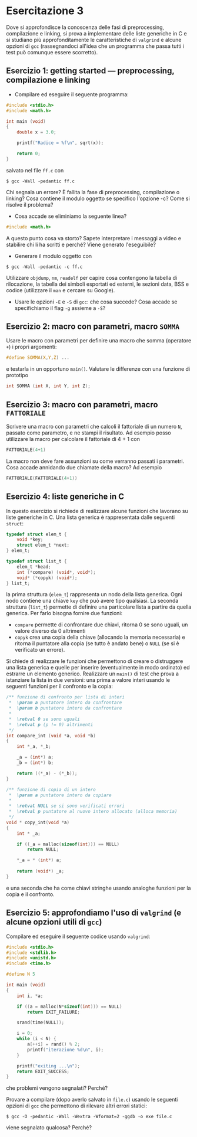# Esercitazione 3 #

Dove si approfondisce la conoscenza delle fasi di preprocessing, compilazione e
linking, si prova a implementare delle liste generiche in C e si studiano più
approfonditamente le caratteristiche di `valgrind` e alcune opzioni di `gcc`
(rassegnandoci all'idea che un programma che passa tutti i test può comunque
essere scorretto).

## Esercizio 1: getting started — preprocessing, compilazione e linking ##

* Compilare ed eseguire il seguente programma:

```c
#include <stdio.h>
#include <math.h>

int main (void)
{
	double x = 3.0;

	printf("Radice = %f\n", sqrt(x));

	return 0;
}
```

salvato nel file `ff.c` con
```
$ gcc -Wall -pedantic ff.c
```
Chi segnala un errore? È fallita la fase di preprocessing, compilazione o
linking? Cosa contiene il modulo oggetto se specifico l'opzione -c? Come si
risolve il problema?

* Cosa accade se eliminiamo la seguente linea?
```c
#include <math.h>
```

A questo punto cosa va storto? Sapete interpretare i messaggi a video e
stabilire chi li ha scritti e perché? Viene generato l'eseguibile?

* Generare il modulo oggetto con
```
$ gcc -Wall -pedantic -c ff.c
```
Utilizzare `objdump`, `nm`, `readelf` per capire cosa contengono la tabella di
rilocazione, la tabella dei simboli esportati ed esterni, le sezioni data, BSS
e codice (utilizzare il `man` e cercare su Google).

* Usare le opzioni `-E` e `-S` di `gcc`: che cosa succede? Cosa accade se specifichiamo il flag `-g` assieme a `-S`?

## Esercizio 2: macro con parametri, macro `SOMMA` ##

Usare le macro con parametri per definire una macro che somma (operatore `+`) i
propri argomenti:
```c
#define SOMMA(X,Y,Z) ...
```
e testarla in un opportuno `main()`. Valutare le differenze con una funzione di
prototipo
```c
int SOMMA (int X, int Y, int Z);
```
## Esercizio 3: macro con parametri, macro `FATTORIALE` ##

Scrivere una macro con parametri che calcoli il fattoriale di un numero `N`,
passato come parametro, e ne stampi il risultato. Ad esempio posso utilizzare
la macro per calcolare il fattoriale di 4 + 1 con
```c
FATTORIALE(4+1)
```
La macro non deve fare assunzioni su come verranno passati i parametri. Cosa
accade annidando due chiamate della macro? Ad esempio
```c
FATTORIALE(FATTORIALE(4+1))
```
## Esercizio 4: liste generiche in C ##

In questo esercizio si richiede di realizzare alcune funzioni che lavorano su
liste generiche in C. Una lista generica è rappresentata dalle seguenti
`struct`:
```c
typedef struct elem_t {
	void *key;
	struct elem_t *next;
} elem_t;

typedef struct list_t {
	elem_t *head;
	int (*compare) (void*, void*);
	void* (*copyk) (void*); 
} list_t;
```
la prima struttura (`elem_t`) rappresenta un nodo della lista generica. Ogni
nodo contiene una chiave `key` che può avere tipo qualsiasi. La seconda
struttura (`list_t`) permette di definire una particolare lista a partire da
quella generica. Per farlo bisogna fornire due funzioni:

* `compare` permette di confrontare due chiavi, ritorna 0 se sono uguali, un valore diverso da 0 altrimenti
* `copyk` crea una copia della chiave (allocando la memoria necessaria) e ritorna il puntatore alla copia (se tutto è andato bene) o `NULL` (se si è verificato un errore).

Si chiede di realizzare le funzioni che permettono di creare o distruggere una
lista generica e quelle per inserire (eventualmente in modo ordinato) ed
estrarre un elemento generico. Realizzare un `main()` di test che prova a
istanziare la lista in due versioni: una prima a valore interi usando le
seguenti funzioni per il confronto e la copia:
```c
/** funzione di confronto per lista di interi
 *  \param a puntatore intero da confrontare
 *  \param b puntatore intero da confrontare
 *
 *  \retval 0 se sono uguali
 *  \retval p (p != 0) altrimenti
 */
int compare_int (void *a, void *b)
{
	int *_a, *_b;

	_a = (int*) a;
	_b = (int*) b;

	return ((*_a) - (*_b));
}

/** funzione di copia di un intero 
 *  \param a puntatore intero da copiare
 *
 *  \retval NULL se si sono verificati errori
 *  \retval p puntatore al nuovo intero allocato (alloca memoria)
 */
void * copy_int(void *a)
{
	int * _a;

	if ((_a = malloc(sizeof(int))) == NULL)
		return NULL;

	*_a = * (int*) a;
 
	return (void*) _a;
}
```

e una seconda che ha come chiavi stringhe usando analoghe funzioni per la copia
e il confronto.

## Esercizio 5: approfondiamo l'uso di `valgrind` (e alcune opzioni utili di `gcc`) ##

Compilare ed eseguire il seguente codice usando `valgrind`:
```c
#include <stdio.h>
#include <stdlib.h>
#include <unistd.h>
#include <time.h>

#define N 5

int main (void)
{
	int i, *a;

	if ((a = malloc(N*sizeof(int))) == NULL)
		return EXIT_FAILURE; 

	srand(time(NULL));

	i = 0;
	while (i < N) {
		a[++i] = rand() % 2;
		printf("iterazione %d\n", i);
	}

	printf("exiting ...\n");
	return EXIT_SUCCESS;
}
```

che problemi vengono segnalati? Perché?

Provare a compilare (dopo averlo salvato in `file.c`) usando le seguenti opzioni di `gcc` che permettono di rilevare altri errori statici:
```
$ gcc -O -pedantic -Wall -Wextra -Wformat=2 -ggdb -o exe file.c
```
viene segnalato qualcosa? Perché?
